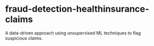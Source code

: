 # fraud-detection-healthinsurance-claims
A data-driven approach using unsupervised ML techniques to flag suspicious claims.
